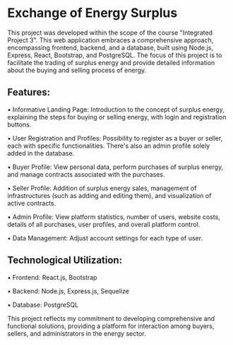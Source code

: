 # Exchange of Energy Surplus

This project was developed within the scope of the course "Integrated Project 3". This web application embraces a comprehensive approach, encompassing frontend, backend, and a database, built using Node.js, Express, React, Bootstrap, and PostgreSQL. The focus of this project is to facilitate the trading of surplus energy and provide detailed information about the buying and selling process of energy.

## Features:

• Informative Landing Page: Introduction to the concept of surplus energy, explaining the steps for buying or selling energy, with login and registration buttons.

• User Registration and Profiles: Possibility to register as a buyer or seller, each with specific functionalities. There's also an admin profile solely added in the database.

• Buyer Profile: View personal data, perform purchases of surplus energy, and manage contracts associated with the purchases.

• Seller Profile: Addition of surplus energy sales, management of infrastructures (such as adding and editing them), and visualization of active contracts.

• Admin Profile: View platform statistics, number of users, website costs, details of all purchases, user profiles, and overall platform control.

• Data Management: Adjust account settings for each type of user.

## Technological Utilization:

• Frontend: React.js, Bootstrap

• Backend: Node.js, Express.js, Sequelize

• Database: PostgreSQL

This project reflects my commitment to developing comprehensive and functional solutions, providing a platform for interaction among buyers, sellers, and administrators in the energy sector.
